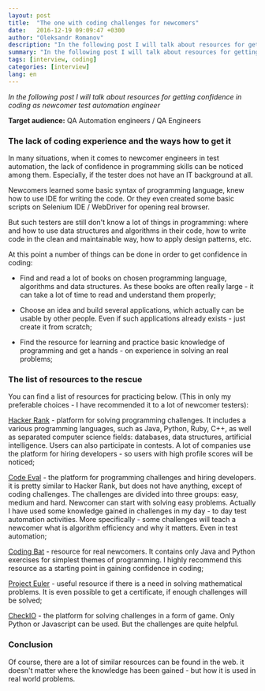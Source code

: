 ```yaml
---
layout: post
title:  "The one with coding challenges for newcomers"
date:   2016-12-19 09:09:47 +0300
author: "Oleksandr Romanov"
description: "In the following post I will talk about resources for getting confidence in coding as newcomer test automation"
summary: "In the following post I will talk about resources for getting confidence in coding as newcomer test automation"
tags: [interview, coding]
categories: [interview]
lang: en
---
```


_In the following post I will talk about resources for getting confidence in coding as newcomer test automation engineer_  

**Target audience:** QA Automation engineers / QA Engineers

### The lack of coding experience and the ways how to get it

In many situations, when it comes to newcomer engineers in test automation, the lack of confidence in programming skills can be noticed among them. Especially, if the tester does not have an IT background at all.  

Newcomers learned some basic syntax of programming language, knew how to use IDE for writing the code. Or they even created some basic scripts on Selenium IDE /  WebDriver for opening real browser.  

But such testers are still don't know a lot of things in programming: where and how to use data structures and algorithms in their code, how to write code in the clean and maintainable way, how to apply design patterns, etc.  

At this point a number of things can be done in order to get confidence in coding:  

 - Find and read a lot of books on chosen programming language, algorithms and data structures. As these books are often really large - it can take a lot of time to read and understand them properly;  

 - Choose an idea and build several applications, which actually can be usable by other people. Even if such applications already exists - just create it from scratch;  

 - Find the resource for learning and practice basic knowledge of programming and get a hands - on experience in solving an real problems;  

### The list of resources to the rescue  

You can find a list of resources for practicing below. (This in only my preferable choices - I have recommended it to a lot of newcomer testers):  

[Hacker Rank][Hacker Rank] - platform for solving programming challenges. It includes a various programming languages, such as Java, Python, Ruby, C++, as well as separated computer science fields: databases, data structures, artificial intelligence. Users can also participate in contests. A lot of companies use the platform for hiring developers - so users with high profile scores will be noticed;  

[Code Eval][Code Eval] - the platform for programming challenges and hiring developers. it is pretty similar to Hacker Rank, but does not have anything, except of coding challenges. The challenges are divided into three groups: easy, medium and hard. Newcomer can start with solving easy problems. Actually I have used some knowledge gained in challenges in my day - to day test automation activities. More specifically - some challenges will teach a newcomer what is algorithm efficiency and why it matters. Even in test automation;  

[Coding Bat][Coding Bat] - resource for real newcomers. It contains only Java and Python exercises for simplest themes of programming. I highly recommend this resource as a starting point in gaining confidence in coding;  

[Project Euler][Project Euler] - useful resource if there is a need in solving mathematical problems. It is even possible to get a certificate, if enough challenges will be solved;  

[CheckIO][CheckIO] - the platform for solving challenges in a form of game. Only Python or Javascript can be used. But the challenges are quite helpful.

### Conclusion
Of course, there are a lot of similar resources can be found in the web.
it doesn't matter where the knowledge has been gained - but how it is used in real world problems.    

[Hacker Rank]: https://www.hackerrank.com/
[Code Eval]: https://www.codeeval.com/
[Coding Bat]: http://codingbat.com/
[Project Euler]: https://projecteuler.net/archives
[CheckIO]: https://checkio.org/
